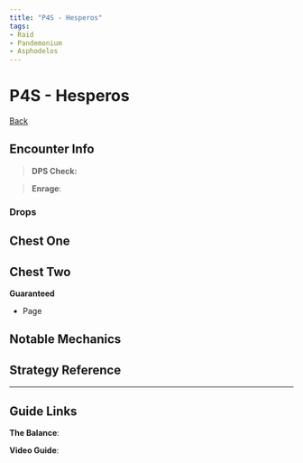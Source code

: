 ```yaml
---
title: "P4S - Hesperos"
tags:
- Raid
- Pandemonium
- Asphodelos
---
```


# P4S - Hesperos
[Back](notes/Asphodelos.md)

## Encounter Info

>**DPS Check:**

>**Enrage**:

### Drops
**Chest One**
- 

**Chest Two**
- 

**Guaranteed**
- Page

## Notable Mechanics


## Strategy Reference

---

## Guide Links
**The Balance**: 

**Video Guide**: 
